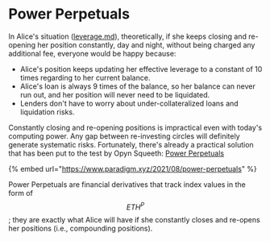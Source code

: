 # Power Perpetuals

In Alice's situation ([leverage.md](leverage.md "mention")), theoretically, if she keeps closing and re-opening her position constantly, day and night, without being charged any additional fee, everyone would be happy because:

* Alice's position keeps updating her effective leverage to a constant of 10 times regarding to her current balance.
* Alice's loan is always 9 times of the balance, so her balance can never run out, and her position will never need to be liquidated.
* Lenders don't have to worry about under-collateralized loans and liquidation risks.

Constantly closing and re-opening positions is impractical even with today's computing power. Any gap between re-investing circles will definitely generate systematic risks. Fortunately, there's already a practical solution that has been put to the test by Opyn Squeeth: [Power Perpetuals](https://www.paradigm.xyz/2021/08/power-perpetuals)

{% embed url="https://www.paradigm.xyz/2021/08/power-perpetuals" %}

Power Perpetuals are financial derivatives that track index values in the form of $$ETH^P$$; they are exactly what Alice will have if she constantly closes and re-opens her positions (i.e., compounding positions).
